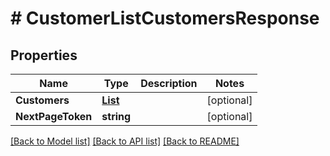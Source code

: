 # # CustomerListCustomersResponse


## Properties 


Name | Type | Description | Notes
------------ | ------------- | ------------- | -------------
**Customers**| [**List<CustomerCustomerResponse>**](CustomerCustomerResponse.md) |   | [optional]
**NextPageToken**| **string** |   | [optional]


[[Back to Model list]](../../README.md#models) [[Back to API list]](../../README.md#endpoints) [[Back to README]](../../README.md)

